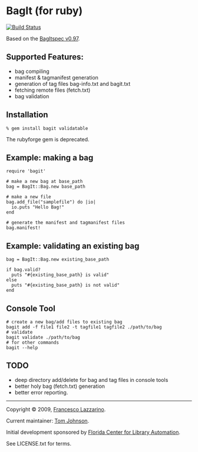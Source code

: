 BagIt (for ruby)
================

[![Build Status](https://travis-ci.org/little9/bagit.svg?branch=master)](http://travis-ci.org/no-reply/bagit)

Based on the [BagItspec v0.97](https://confluence.ucop.edu/display/Curation/BagIt).

Supported Features:
-------------------
* bag compiling
* manifest & tagmanifest generation
* generation of tag files bag-info.txt and bagit.txt
* fetching remote files (fetch.txt)
* bag validation

Installation
------------
    % gem install bagit validatable
The rubyforge gem is deprecated.


Example: making a bag
---------------------
    require 'bagit'

    # make a new bag at base_path
    bag = BagIt::Bag.new base_path

    # make a new file
    bag.add_file("samplefile") do |io|
      io.puts "Hello Bag!"
    end

    # generate the manifest and tagmanifest files
    bag.manifest!

Example: validating an existing bag
-----------------------------------

    bag = BagIt::Bag.new existing_base_path

    if bag.valid?
      puts "#{existing_base_path} is valid"
    else
      puts "#{existing_base_path} is not valid"
    end

Console Tool
------------
    # create a new bag/add files to existing bag
    bagit add -f file1 file2 -t tagfile1 tagfile2 ./path/to/bag	
    # validate
    bagit validate ./path/to/bag
    # for other commands
    bagit --help

TODO
----
* deep directory add/delete for bag and tag files in console tools
* better holy bag (fetch.txt) generation
* better error reporting.

---

Copyright © 2009, [Francesco Lazzarino](mailto:flazzarino@gmail.com).

Current maintainer: [Tom Johnson](mailto:thomas.johnson@oregonstate.edu).

Initial development sponsored by [Florida Center for Library Automation](http://www.fcla.edu).

See LICENSE.txt for terms.
